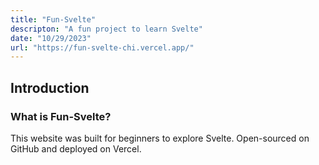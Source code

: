 ```yaml
---
title: "Fun-Svelte"
descripton: "A fun project to learn Svelte"
date: "10/29/2023"
url: "https://fun-svelte-chi.vercel.app/"
---
```


## Introduction

### What is Fun-Svelte?
This website was built for beginners to explore Svelte. Open-sourced on GitHub and deployed on Vercel.